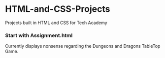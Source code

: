 # HTML-and-CSS-Projects
Projects built in HTML and CSS for Tech Academy

### Start with Assignment.html
Currently displays nonsense regarding the Dungeons and Dragons TableTop Game.
